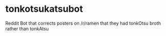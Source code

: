 # tonkotsukatsubot
Reddit Bot that corrects posters on /r/ramen that they had tonkOtsu broth rather than tonkAtsu
